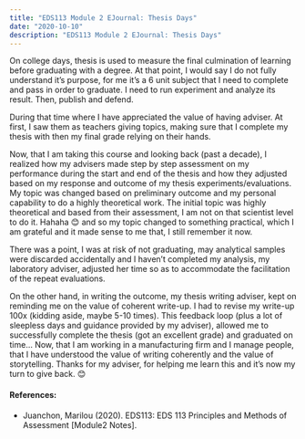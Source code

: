 ```yaml
---
title: "EDS113 Module 2 EJournal: Thesis Days"
date: "2020-10-10"
description: "EDS113 Module 2 EJournal: Thesis Days"
---
```


On college days, thesis is used to measure the final culmination of learning before graduating with a degree. At that point, I would say I do not fully understand it’s purpose, for me it’s a 6 unit subject that I need to complete and pass in order to graduate. I need to run experiment and analyze its result. Then, publish and defend.

During that time where I have appreciated the value of having adviser. At first, I saw them as teachers giving topics, making sure that I complete my thesis with then my final grade relying on their hands. 

Now, that I am taking this course and looking back (past a decade), I realized how my advisers made step by step assessment on my performance during the start and end of the thesis and how they adjusted based on my response and outcome of my thesis experiments/evaluations. My topic was changed based on preliminary outcome and my personal capability to do a highly theoretical work. The initial topic was highly theoretical and based from their assessment, I am not on that scientist level to do it. Hahaha 😊 and so my topic changed to something practical, which I am grateful and it made sense to me that, I still remember it now.

There was a point, I was at risk of not graduating, may analytical samples were discarded accidentally and I haven’t completed my analysis, my laboratory adviser, adjusted her time so as to accommodate the facilitation of the repeat evaluations.

On the other hand, in writing the outcome, my thesis writing adviser, kept on reminding me on the value of coherent write-up. I had to revise my write-up 100x (kidding aside, maybe 5-10 times).  This feedback loop (plus a lot of sleepless days and guidance provided by my adviser), allowed me to successfully complete the thesis (got an excellent grade) and graduated on time… Now, that I am working in a manufacturing firm and I manage people, that I have understood the value of writing coherently and the value of storytelling. Thanks for my adviser, for helping me learn this and it’s now my turn to give back. 😊


#### References:
- Juanchon, Marilou (2020). EDS113: EDS 113 Principles and Methods of Assessment [Module2 Notes].


